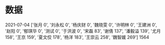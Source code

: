 # 数据
2021-07-04 ['张月 0', '刘永松 0', '杨庆财 0', '魏晓雯 0', '许明林 0', '王建洲 0', '赵阳 0', '郁琪华 0', '测试 0', '于洪波 0', '宋磊 83', '谢倩 137', '潘毅溢 139', '尤月 158', '王京 159', '夏文佼 178', '杨洋 183', '王崇云 258', '魏智媛 269'] 1564